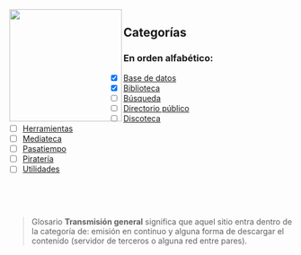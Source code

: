 <img src="https://i.4pcdn.org/pol/1570287539067.png" align="left" width="200">

## Categorías
### En orden alfabético:

- [X] [Base de datos](notes/basededatos.md)
- [x] [Biblioteca](notes/biblioteca.md)
- [ ] [Búsqueda](notes/busqueda.md)
- [ ] [Directorio público](notes/directoriopublico.md)
- [ ] [Discoteca](notes/discoteca.md)
- [ ] [Herramientas](notes/herramienta.md)
- [ ] [Mediateca](notes/mediateca.md)
- [ ] [Pasatiempo](notes/pasatiempo.md)
- [ ] [Piratería](notes/pirateria.md)
- [ ] [Utilidades](notes/utilidades.md)

&nbsp;&nbsp;&nbsp;&nbsp;&nbsp;&nbsp;&nbsp;&nbsp;&nbsp;&nbsp;

&nbsp;&nbsp;&nbsp;&nbsp;&nbsp;&nbsp;&nbsp;&nbsp;&nbsp;&nbsp;

> Glosario
> **Transmisión general** significa que aquel sitio entra dentro de la categoría de: emisión en continuo y alguna forma de descargar el contenido (servidor de terceros o alguna red entre pares).
